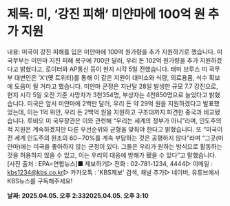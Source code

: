 # **제목: 미, ‘강진 피해’ 미얀마에 100억 원 추가 지원**

  내용: 미국이 강진 피해를 입은 미얀마에 100억 원가량을 추가 지원하기로 했습니다. 미 국무부는 미얀마 지진 피해 복구에 700만 달러, 우리 돈 102억 원가량을 추가 지원하겠다고 밝혔다고, 로이터와 AP통신 등이 현지 시각 5일 전했습니다. 태미 브루스 미 국무부 대변인은 ‘X’(옛 트위터)를 통해 이 같은 지원이 대피소와 식량, 의료용품, 식수 확보에 도움이 될 거라고 했습니다. 미얀마 군정은 지난달 28일 발생한 규모 7.7 강진으로, 현지 시각 5일 오전 기준 사망자가 3천354명, 부상자는 4천850명으로 늘었다고 밝혔습니다. 미국은 앞서 미얀마에 2백만 달러, 우리 돈 약 29억 원을 지원하겠다고 발표했었는데, 이는 1억 위안, 우리 돈 2백억 원을 지원하고 구조대까지 파견한 중국과 비교됐습니다. 루비오 미 국무장관은 이와 관련해 “우리는 세계의 정부가 아니”라며, 인도주의적 지원은 계속하겠지만 다른 우선순위와 균형을 맞춰야 한다고 밝혔습니다. 또 “미국이 전 세계 인도주의 원조의 60∼70%를 계속 부담하는 것은 공평하지 않다”라며 “그곳(미얀마)에는 미국을 좋아하지 않는 군정이 있다. 그들은 우리가 원하는 방식으로 활동하는 것을 허용하지 않을 수 있고, 이는 우리의 대응에 방해가 됐을 수 있다”고 말했습니다.[사진 출처 : EPA=연합뉴스]■ 제보하기▷ 전화 : 02-781-1234, 4444▷ 이메일 : kbs1234@kbs.co.kr▷ 카카오톡 : 'KBS제보' 검색, 채널 추가▷ 네이버, 유튜브에서 KBS뉴스를 구독해주세요!

  **날짜: 2025.04.05. 오후 2:332025.04.05. 오후 3:10**